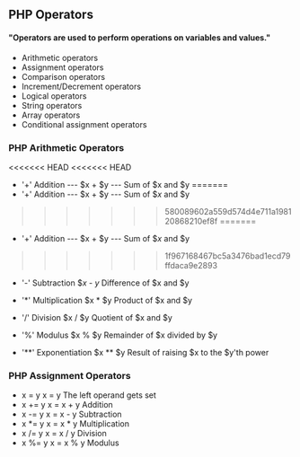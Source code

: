 ## PHP Operators

#### "Operators are used to perform operations on variables and values."
- Arithmetic operators
- Assignment operators
- Comparison operators
- Increment/Decrement operators
- Logical operators
- String operators
- Array operators
- Conditional assignment operators

### PHP Arithmetic Operators

<<<<<<< HEAD
<<<<<<< HEAD
* '+' Addition --- $x + $y --- Sum of $x and $y
=======
* '+' Addition --- $x + $y --- Sum of $$x$ and $y
>>>>>>> 580089602a559d574d4e711a198120868210ef8f
=======
* '+' Addition --- $x + $y --- Sum of $$x$ and $y
>>>>>>> 1f967168467bc5a3476bad1ecd79ffdaca9e2893

* '-' Subtraction       $$x$ - $y$              Difference of $x and $y

* '*' Multiplication    $x * $y               Product of $x and $y

* '/' Division             $x / $y              Quotient of $x and $y

* '%' Modulus           $x % $y       Remainder of $x divided by $y

* '**' Exponentiation $x ** $y    Result of raising $x to the $y'th power

### PHP Assignment Operators


- x = y                        x = y                    The left operand gets set
- x += y                      x = x + y                    Addition
- x -= y                      x = x - y                    Subtraction
- x *= y                      x = x * y                     Multiplication
- x /= y                     x = x / y                   Division
- x %= y                     x = x % y                  Modulus

